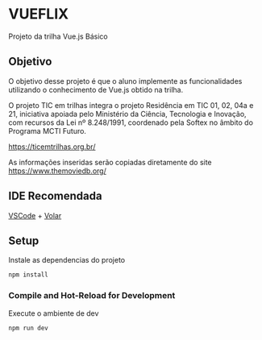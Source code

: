 # VUEFLIX

Projeto da trilha Vue.js Básico

## Objetivo

O objetivo desse projeto é que o aluno implemente as funcionalidades utilizando o conhecimento de Vue.js obtido na trilha.

O projeto TIC em trilhas integra o projeto Residência em TIC 01, 02, 04a e 21, iniciativa apoiada pelo Ministério da Ciência, Tecnologia e Inovação, com recursos da Lei nº 8.248/1991, coordenado pela Softex no âmbito do Programa MCTI Futuro.

https://ticemtrilhas.org.br/

As informações inseridas serão copiadas diretamente do site
https://www.themoviedb.org/

## IDE Recomendada

[VSCode](https://code.visualstudio.com/) + [Volar](https://marketplace.visualstudio.com/items?itemName=Vue.volar)

## Setup

Instale as dependencias do projeto

```sh
npm install
```

### Compile and Hot-Reload for Development

Execute o ambiente de dev

```sh
npm run dev
```
